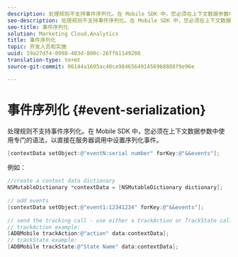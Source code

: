```yaml
---
description: 处理规则不支持事件序列化。在 Mobile SDK 中，您必须在上下文数据参数中使用专门的语法，以直接在服务器调用中设置序列化事件。
seo-description: 处理规则不支持事件序列化。在 Mobile SDK 中，您必须在上下文数据参数中使用专门的语法，以直接在服务器调用中设置序列化事件。
seo-title: 事件序列化
solution: Marketing Cloud,Analytics
title: 事件序列化
topic: 开发人员和实施
uuid: 19a27df4-0998-403d-800c-26ff61149208
translation-type: tm+mt
source-git-commit: 06144a1695ac40ce984656491456968888f9e96e

---
```



# 事件序列化 {#event-serialization}

处理规则不支持事件序列化。在 Mobile SDK 中，您必须在上下文数据参数中使用专门的语法，以直接在服务器调用中设置序列化事件。

```objective-c
[contextData setObject:@"eventN:serial number" forKey:@"&&events"];
```

例如：

```objective-c
//create a context data dictionary 
NSMutableDictionary *contextData = [NSMutableDictionary dictionary]; 
 
// add events 
[contextData setObject:@"event1:12341234" forKey:@"&&events"]; 
 
// send the tracking call - use either a trackAction or TrackState call. 
// trackAction example: 
[ADBMobile trackAction:@"action" data:contextData]; 
// trackState example: 
[ADBMobile trackState:@"State Name" data:contextData]; 
```

